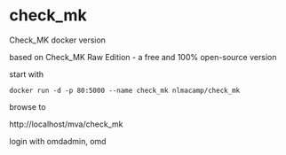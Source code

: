 # check_mk
Check_MK docker version

based on Check_MK Raw Edition - a free and 100% open-source version

start with 

    docker run -d -p 80:5000 --name check_mk nlmacamp/check_mk

browse to

http://localhost/mva/check_mk

login with omdadmin, omd
